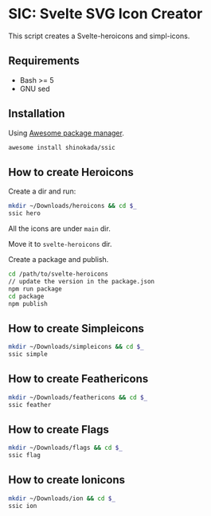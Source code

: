 # SIC: Svelte SVG Icon Creator

This script creates a Svelte-heroicons and simpl-icons.

## Requirements

- Bash >= 5
- GNU sed

## Installation

Using [Awesome package manager](https://github.com/shinokada/awesome).

```sh
awesome install shinokada/ssic
```

## How to create Heroicons

Create a dir and run:

```sh
mkdir ~/Downloads/heroicons && cd $_
ssic hero
```

All the icons are under `main` dir.

Move it to `svelte-heroicons` dir.

Create a package and publish.

```sh
cd /path/to/svelte-heroicons
// update the version in the package.json
npm run package
cd package
npm publish
```

## How to create Simpleicons

```sh
mkdir ~/Downloads/simpleicons && cd $_
ssic simple
```

## How to create Feathericons

```sh
mkdir ~/Downloads/feathericons && cd $_
ssic feather
```

## How to create Flags

```sh
mkdir ~/Downloads/flags && cd $_
ssic flag
```

## How to create Ionicons

```sh
mkdir ~/Downloads/ion && cd $_
ssic ion
```